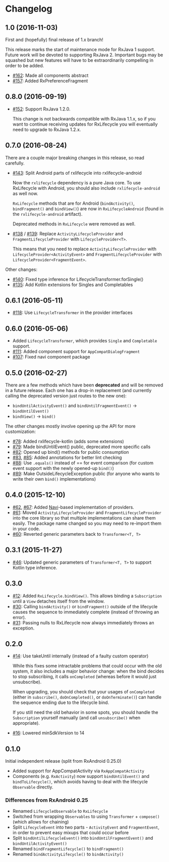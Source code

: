 # Changelog

## 1.0 (2016-11-03)

First and (hopefully) final release of 1.x branch!

This release marks the start of maintenance mode for RxJava 1 support. Future work will be devoted to supporting
RxJava 2. Important bugs may be squashed but new features will have to be extraordinarily compelling in order
to be added.

- [#162](https://github.com/trello/RxLifecycle/pull/162): Made all components abstract
- [#157](https://github.com/trello/RxLifecycle/pull/157): Added RxPreferenceFragment

## 0.8.0 (2016-09-19)

- [#152](https://github.com/trello/RxLifecycle/pull/152): Support RxJava 1.2.0.

  This change is not backwards compatible with RxJava 1.1.x, so if you want to continue
  receiving updates for RxLifecycle you will eventually need to upgrade to RxJava 1.2.x.

## 0.7.0 (2016-08-24)

There are a couple major breaking changes in this release, so read carefully.

- [#143](https://github.com/trello/RxLifecycle/pull/143): Split Android parts of rxlifecycle into rxlifecycle-android

  Now the `rxlifecycle` dependency is a pure Java core. To use RxLifecycle with Android, you should also include
  `rxlifecycle-android` as well now.

  `RxLifecycle` methods that are for Android (`bindActivity()`, `bindFragment()` and `bindView()`) are now in
  `RxLifecycleAndroid` (found in the `rxlifecycle-android` artifact).

   Deprecated methods in `RxLifecycle` were removed as well.

- [#138](https://github.com/trello/RxLifecycle/pull/138) / [#139](https://github.com/trello/RxLifecycle/pull/139):
Replace `ActivityLifecycleProvider` and `FragmentLifecycleProvider` with `LifecycleProvider<T>`.

  This means that you need to replace `ActivityLifecycleProvider` with `LifecycleProvider<ActivityEvent>` and
  `FragmentLifecycleProvider` with `LifecycleProvider<FragmentEvent>`.

Other changes:

- [#140](https://github.com/trello/RxLifecycle/pull/140): Fixed type inference for LifecycleTransformer.forSingle()
- [#135](https://github.com/trello/RxLifecycle/pull/135): Add Kotlin extensions for Singles and Completables

## 0.6.1 (2016-05-11)

- [#118](https://github.com/trello/RxLifecycle/pull/118): Use `LifecycleTransformer` in the provider interfaces

## 0.6.0 (2016-05-06)

- Added `LifecycleTransformer`, which provides `Single` and `Completable` support.
- [#111](https://github.com/trello/RxLifecycle/pull/111): Added component support for `AppCompatDialogFragment`
- [#107](https://github.com/trello/RxLifecycle/pull/107): Fixed navi component package

## 0.5.0 (2016-02-27)

There are a few methods which have been **deprecated** and will be removed in a future release. Each one has a drop-in
replacement (and currently calling the deprecated version just routes to the new one):

* `bindUntilActivityEvent()` and `bindUntilFragmentEvent()` -> `bindUntilEvent()`
* `bindView()` -> `bind()`

The other changes mostly involve opening up the API for more customization:

* [#78](https://github.com/trello/RxLifecycle/pull/78): Added rxlifecycle-kotlin (adds some extensions)
* [#79](https://github.com/trello/RxLifecycle/pull/79): Made bindUntilEvent() public, deprecated more specific calls
* [#82](https://github.com/trello/RxLifecycle/pull/82): Opened up bind() methods for public consumption
* [#83](https://github.com/trello/RxLifecycle/pull/83), [#85](https://github.com/trello/RxLifecycle/pull/85): Added
annotations for better lint checking
* [#88](https://github.com/trello/RxLifecycle/pull/88): Use `.equals()` instead of == for event comparison (for
custom event support with the newly opened-up `bind()`)
* [#89](https://github.com/trello/RxLifecycle/pull/89): Make OutsideLifecycleException public (for anyone who wants
to write their own `bind()` implementations)

## 0.4.0 (2015-12-10)

* [#62](https://github.com/trello/RxLifecycle/pull/62), [#67](https://github.com/trello/RxLifecycle/pull/67): Added
[Navi](https://github.com/trello/navi/)-based implementation of providers.
* [#61](https://github.com/trello/RxLifecycle/pull/61): Moved `ActivityLifecycleProvider` and
`FragmentLifecycleProvider` into the core library so that multiple implementations can share them easily. The package
 name changed so you may need to re-import them in your code.
* [#60](https://github.com/trello/RxLifecycle/pull/60): Reverted generic parameters back to `Transformer<T, T>`

## 0.3.1 (2015-11-27)

* [#46](https://github.com/trello/RxLifecycle/pull/46): Updated generic parameters of `Transformer<T, T>` to support Kotlin type inference.

## 0.3.0

* [#12](https://github.com/trello/RxLifecycle/pull/12): Added `RxLifecycle.bindView()`. This allows binding a
`Subscription` until a `View` detaches itself from the window.
* [#30](https://github.com/trello/RxLifecycle/pull/30): Calling `bindActivity()` or `bindFragment()` outside of the
lifecycle causes the sequence to immediately complete (instead of throwing an error).
* [#31](https://github.com/trello/RxLifecycle/pull/31): Passing nulls to RxLifecycle now always immediately throws an
exception.

## 0.2.0

* [#14](https://github.com/trello/RxLifecycle/pull/14): Use takeUntil internally (instead of a faulty custom operator)

    While this fixes some intractable problems that could occur with the old system, it also includes a major behavior
    change: when the bind decides to stop subscribing, it calls `onCompleted` (whereas before it would just
    unsubscribe).

    When upgrading, you should check that your usages of `onCompleted` (either in `subscribe()`, `doOnCompleted()`,
    or `doOnTerminate()`) can handle the sequence ending due to the lifecycle bind.

    If you still need the old behavior in some spots, you should handle the `Subscription` yourself manually (and call
    `unsubscribe()` when appropriate).

* [#16](https://github.com/trello/RxLifecycle/pull/16): Lowered minSdkVersion to 14

## 0.1.0

Initial independent release (split from RxAndroid 0.25.0)

* Added support for AppCompatActivity via `RxAppCompatActivity`
* Components (e.g. `RxActivity`) now support `bindUntilEvent()` and `bindToLifecycle()`, which avoids having to deal with the lifecycle `Observable` directly.

### Differences from RxAndroid 0.25

* Renamed `LifecycleObservable` to `RxLifecycle`
* Switched from wrapping `Observables` to using `Transformer` + `compose()` (which allows for chaining)
* Split `LifecycleEvent` into two parts - `ActivityEvent` and `FragmentEvent`, in order to prevent easy mixups that could occur before
* Split `bindUntilLifecycleEvent()` into `bindUntilFragmentEvent()` and `bindUntilActivityEvent()`
* Renamed `bindFragmentLifecycle()` to `bindFragment()`
* Renamed `bindActivityLifecycle()` to `bindActivity()`
